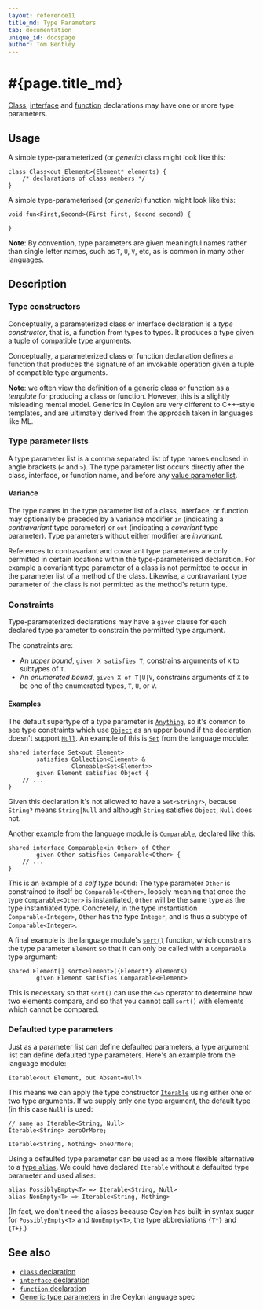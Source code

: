 ```yaml
---
layout: reference11
title_md: Type Parameters
tab: documentation
unique_id: docspage
author: Tom Bentley
---
```


# #{page.title_md}

[Class](../class/), [interface](../interface/) and [function](../function/) 
declarations may have one or more type parameters.

## Usage 

A simple type-parameterized (or *generic*) class might look like this:

<!-- try: -->
    class Class<out Element>(Element* elements) {
        /* declarations of class members */
    }
    
A simple type-parameterised (or *generic*) function might look like this:

<!-- try: -->
    void fun<First,Second>(First first, Second second) {

    }

**Note**: By convention, type parameters are given meaningful names rather 
than single letter names, such as `T`, `U`, `V`, etc, as is common in many 
other languages.


## Description

### Type constructors

Conceptually, a parameterized class or interface declaration is a *type 
constructor*, that is, a function from types to types. It produces a type 
given a tuple of compatible type arguments.

Conceptually, a parameterized class or function declaration defines a 
function that produces the signature of an invokable operation given a 
tuple of compatible type arguments.

**Note**: we often view the definition of a generic class or function as
a _template_ for producing a class or function. However, this is a 
slightly misleading mental model. Generics in Ceylon are very different
to C++-style templates, and are ultimately derived from the approach taken
in languages like ML.

### Type parameter lists

A type parameter list is a comma separated list of type names enclosed 
in angle brackets (`<` and `>`). The type parameter list occurs directly 
after the class, interface, or function name, and before any 
[value parameter list](../parameter-list).

#### Variance

The type names in the type parameter list of a class, interface, or 
function may optionally be preceded by a variance modifier
`in` (indicating a *contravariant* type parameter) or 
`out` (indicating a *covariant* type parameter). Type parameters without 
either modifier are *invariant*.

References to contravariant and covariant type parameters are only 
permitted in certain locations within the type-parameterised declaration. 
For example a covariant type parameter of a class is not permitted to
occur in the parameter list of a method of the class. Likewise, a 
contravariant type parameter of the class is not permitted as the method's 
return type.

### Constraints

Type-parameterized declarations may have a `given` clause for each declared 
type parameter to constrain the permitted type argument.

The constraints are:

* An _upper bound_, `given X satisfies T`, constrains arguments of `X` to 
  subtypes of `T`.
* An _enumerated bound_, `given X of T|U|V`, constrains arguments of `X` to 
  be one of the enumerated types, `T`, `U`, or `V`.

#### Examples

The default supertype of a type parameter is 
[`Anything`](#{site.urls.apidoc_current}/Anything.type.html), 
so it's common to 
see type constraints which use [`Object`](#{site.urls.apidoc_current}/Object.type.html) 
as an upper bound if the declaration 
doesn't support 
[`Null`](#{site.urls.apidoc_current}/Null.type.html). 
An example of this is [`Set`](#{site.urls.apidoc_current}/Set.type.html) 
from the language module:

<!-- try: -->
    shared interface Set<out Element>
            satisfies Collection<Element> &
                      Cloneable<Set<Element>>
            given Element satisfies Object {
        // ...
    }

Given this declaration it's not allowed to have a `Set<String?>`, because 
`String?` means `String|Null` and although `String` satisfies `Object`, 
`Null` does not.

Another example from the language module is [`Comparable`](#{site.urls.apidoc_current}/Comparable.type.html), 
declared like this:

<!-- try: -->
    shared interface Comparable<in Other> of Other 
            given Other satisfies Comparable<Other> {
        // ...
    }

This is an example of a *self type* bound: The type parameter `Other` is 
constrained to itself be `Comparable<Other>`, loosely meaning that once the 
type `Comparable<Other>` is instantiated, `Other` will be the same type as 
the type instantiated type. Concretely, in the type instantiation 
`Comparable<Integer>`, `Other` has the type `Integer`, and is thus a subtype 
of `Comparable<Integer>`.

A final example is the language module's
[`sort()`](#{site.urls.apidoc_current}/index.html#sort) function, which 
constrains the type parameter `Element` so that it can only be called 
with a `Comparable` type argument:

<!-- try: -->
    shared Element[] sort<Element>({Element*} elements) 
            given Element satisfies Comparable<Element>

This is necessary so that `sort()` can use the `<=>` operator to determine 
how two elements compare, and so that you cannot call `sort()` with elements 
which cannot be compared. 

### Defaulted type parameters

Just as a parameter list can define defaulted parameters, a type argument list
can define defaulted type parameters. Here's an example from the language module:

<!-- try: -->
    Iterable<out Element, out Absent=Null>
    
This means we can apply the type constructor 
[`Iterable`](#{site.urls.apidoc_current}/Iterable.type.html) using either one 
or two type arguments. If we supply only one type argument, the default type 
(in this case `Null`) is used:

<!-- try: -->
    // same as Iterable<String, Null>
    Iterable<String> zeroOrMore; 

    Iterable<String, Nothing> oneOrMore;
    
Using a defaulted type parameter can be used as a more flexible alternative to 
a [type `alias`](../alias#type_aliases). We could have declared `Iterable` 
without a defaulted type parameter and used alises:

<!-- try: -->
    alias PossiblyEmpty<T> => Iterable<String, Null>
    alias NonEmpty<T> => Iterable<String, Nothing>

(In fact, we don't need the aliases because Ceylon has built-in syntax sugar
for `PossiblyEmpty<T>` and `NonEmpty<T>`, the type abbreviations `{T*}` and 
`{T+}`.)

## See also

* [`class` declaration](../class)
* [`interface` declaration](../interface)
* [`function` declaration](../function/)
* [Generic type parameters](#{site.urls.spec_current}#generictypeparameters) 
  in the Ceylon language spec
